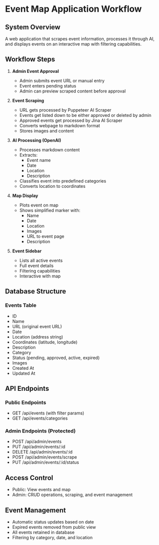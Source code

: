 # Event Map Application Workflow

## System Overview
A web application that scrapes event information, processes it through AI, and displays events on an interactive map with filtering capabilities.

## Workflow Steps
1. **Admin Event Approval**
   - Admin submits event URL or manual entry
   - Event enters pending status
   - Admin can preview scraped content before approval

2. **Event Scraping**
   - URL gets processed by Puppeteer AI Scraper
   - Events get listed down to be either approved or deleted by admin
   - Approved events get processed by Jina AI Scraper
   - Converts webpage to markdown format
   - Stores images and content

3. **AI Processing (OpenAI)**
   - Processes markdown content
   - Extracts:
     - Event name
     - Date
     - Location
     - Description
   - Classifies event into predefined categories
   - Converts location to coordinates

4. **Map Display**
   - Plots event on map
   - Shows simplified marker with:
     - Name
     - Date
     - Location
     - Images
     - URL to event page
     - Description

5. **Event Sidebar**
   - Lists all active events
   - Full event details
   - Filtering capabilities
   - Interactive with map

## Database Structure
### Events Table
- ID
- Name
- URL (original event URL)
- Date
- Location (address string)
- Coordinates (latitude, longitude)
- Description
- Category
- Status (pending, approved, active, expired)
- Images
- Created At
- Updated At

## API Endpoints
### Public Endpoints
- GET /api/events (with filter params)
- GET /api/events/categories

### Admin Endpoints (Protected)
- POST /api/admin/events
- PUT /api/admin/events/:id
- DELETE /api/admin/events/:id
- POST /api/admin/events/scrape
- PUT /api/admin/events/:id/status

## Access Control
- Public: View events and map
- Admin: CRUD operations, scraping, and event management

## Event Management
- Automatic status updates based on date
- Expired events removed from public view
- All events retained in database
- Filtering by category, date, and location